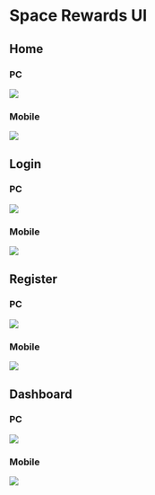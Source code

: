 # Space Rewards UI

## Home 

### PC
<img src="/Home/PC.png">

### Mobile
<img src="/Home/Mobile.png">


## Login

### PC
<img src="/Login/PC.png">

### Mobile
<img src="/Login/Mobile.png">


## Register

### PC
<img src="/Register/PC.png">

### Mobile
<img src="/Register/Mobile.png">


## Dashboard

### PC
<img src="/Dashboard/PC.png">

### Mobile
<img src="/Dashboard/Mobile.png">
